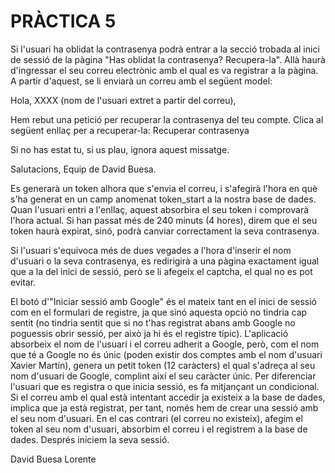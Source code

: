 # PRÀCTICA 5

Si l'usuari ha oblidat la contrasenya podrà entrar a la secció trobada al inici de sessió de la pàgina "Has oblidat la contrasenya? Recupera-la". Allà haurà d'ingressar el seu correu electrònic amb el qual es va registrar a la pàgina. A partir d'aquest, se li enviarà un correu amb el següent model:

Hola, XXXX (nom de l'usuari extret a partir del correu),

Hem rebut una petició per recuperar la contrasenya del teu compte.
Clica al següent enllaç per a recuperar-la:
Recuperar contrasenya

Si no has estat tu, si us plau, ignora aquest missatge.

Salutacions,
Equip de David Buesa.

Es generarà un token alhora que s'envia el correu, i s'afegirà l'hora en què s'ha generat en un camp anomenat token_start a la nostra base de dades. Quan l'usuari entri a l'enllaç, aquest absorbira el seu token i comprovarà l'hora actual. Si han passat més de 240 minuts (4 hores), direm que el seu token haurà expirat, sinó, podrà canviar correctament la seva contrasenya.

Si l'usuari s'equivoca més de dues vegades a l'hora d'inserir el nom d'usuari o la seva contrasenya, es redirigirà a una pàgina exactament igual que a la del inici de sessió, però se li afegeix el captcha, el qual no es pot evitar.

El botó d'"Iniciar sessió amb Google" és el mateix tant en el inici de sessió com en el formulari de registre, ja que sinó aquesta opció no tindria cap sentit (no tindria sentit que si no t'has registrat abans amb Google no poguessis obrir sessió, per això ja hi és el registre típic). L'aplicació absorbeix el nom de l'usuari i el correu adherit a Google, però, com el nom que té a Google no és únic (poden existir dos comptes amb el nom d'usuari Xavier Martín), genera un petit token (12 caràcters) el qual s'adreça al seu nom d'usuari de Google, complint així el seu caràcter únic. Per diferenciar l'usuari que es registra o que inicia sessió, es fa mitjançant un condicional. Si el correu amb el qual està intentant accedir ja existeix a la base de dades, implica que ja està registrat, per tant, només hem de crear una sessió amb el seu nom d'usuari. En el cas contrari (el correu no existeix), afegim el token al seu nom d'usuari, absorbim el correu i el registrem a la base de dades. Després iniciem la seva sessió.


David Buesa Lorente
